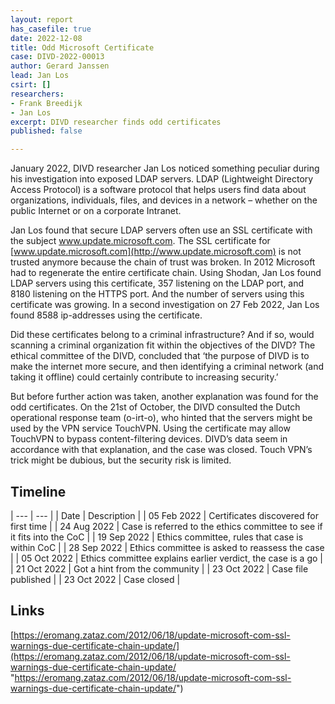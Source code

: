 ```yaml
---
layout: report
has_casefile: true
date: 2022-12-08
title: Odd Microsoft Certificate
case: DIVD-2022-00013
author: Gerard Janssen
lead: Jan Los
csirt: []
researchers:
- Frank Breedijk
- Jan Los
excerpt: DIVD researcher finds odd certificates
published: false

---
```

January 2022, DIVD researcher Jan Los noticed something peculiar during his investigation into exposed LDAP servers. LDAP (Lightweight Directory Access Protocol) is a software protocol that helps users find data about organizations, individuals, files, and devices in a network – whether on the public Internet or on a corporate Intranet.

Jan Los found that secure LDAP servers often use an SSL certificate with the subject www.update.microsoft.com. The SSL certificate for [www.update.microsoft.com](http://www.update.microsoft.com) is not trusted anymore because the chain of trust was broken. In 2012 Microsoft had to regenerate the entire certificate chain. Using Shodan, Jan Los found LDAP servers using this certificate, 357 listening on the LDAP port, and 8180 listening on the HTTPS port. And the number of servers using this certificate was growing. In a second investigation on 27 Feb 2022, Jan Los found 8588 ip-addresses using the certificate.

Did these certificates belong to a criminal infrastructure? And if so, would scanning a criminal organization fit within the objectives of the DIVD? The ethical committee of the DIVD, concluded that ‘the purpose of DIVD is to make the internet more secure, and then identifying a criminal network (and taking it offline) could certainly contribute to increasing security.’

But before further action was taken, another explanation was found for the odd certificates. On the 21st of October, the DIVD consulted the Dutch operational response team (o-irt-o), who hinted that the servers might be used by the VPN service TouchVPN. Using the certificate may allow TouchVPN to bypass content-filtering devices. DIVD’s data seem in accordance with that explanation, and the case was closed. Touch VPN’s trick might be dubious, but the security risk is limited.

## **Timeline**

| --- | --- |
| Date | Description |
| 05 Feb 2022 | Certificates discovered for first time |
| 24 Aug 2022 | Case is referred to the ethics committee to see if it fits into the CoC |
| 19 Sep 2022 | Ethics committee, rules that case is within CoC |
| 28 Sep 2022 | Ethics committee is asked to reassess the case |
| 05 Oct 2022 | Ethics committee explains earlier verdict, the case is a go |
| 21 Oct 2022 | Got a hint from the community |
| 23 Oct 2022 | Case file published |
| 23 Oct 2022 | Case closed |

## **Links**

[https://eromang.zataz.com/2012/06/18/update-microsoft-com-ssl-warnings-due-certificate-chain-update/](https://eromang.zataz.com/2012/06/18/update-microsoft-com-ssl-warnings-due-certificate-chain-update/ "https://eromang.zataz.com/2012/06/18/update-microsoft-com-ssl-warnings-due-certificate-chain-update/")